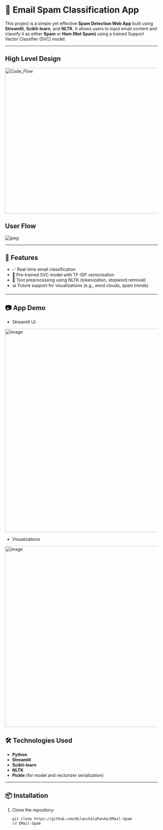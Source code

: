 # 📧 Email Spam Classification App

This project is a simple yet effective **Spam Detection Web App** built using **Streamlit**, **Scikit-learn**, and **NLTK**. It allows users to input email content and classify it as either **Spam** or **Ham (Not Spam)** using a trained Support Vector Classifier (SVC) model.

---

## High Level Design
<img width="872" height="478" alt="Code_Flow" src="https://github.com/user-attachments/assets/112fdde6-c00e-43e8-986c-0430d1e31704" />

## User Flow
![jpeg](https://github.com/user-attachments/assets/564014e1-323d-4f50-9828-acc917ee0c41)

---

## 🚀 Features

- ✅ Real-time email classification
- 🧠 Pre-trained SVC model with TF-IDF vectorization
- 🧹 Text preprocessing using NLTK (tokenization, stopword removal)
- 📊 Future support for visualizations (e.g., word clouds, spam trends)

---

## 📷 App Demo
- Streamlit UI
<img width="1778" height="669" alt="image" src="https://github.com/user-attachments/assets/70955fc8-0d24-45bf-956b-a07e126abdf2" />

- Visualizations
<img width="919" height="595" alt="image" src="https://github.com/user-attachments/assets/55192c27-03b3-45d7-8281-1f9d2c3ff9cc" />


## 🛠️ Technologies Used

- **Python**
- **Streamlit**
- **Scikit-learn**
- **NLTK**
- **Pickle** (for model and vectorizer serialization)

---

## 📦 Installation

1. Clone the repository:
   ```bash
   git clone https://github.com/NilanchalaPanda/EMail-Spam
   cd EMail-Spam
   ```
